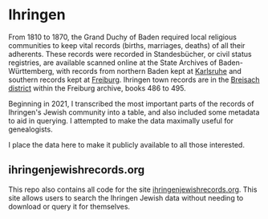 # Ihringen
From 1810 to 1870, the Grand Duchy of Baden required local religious communities to keep vital records (births, marriages, deaths) of all their adherents. These records were recorded in Standesbücher, or civil status registries, are available scanned online at the State Archives of Baden-Württemberg, with records from northern Baden kept at [Karlsruhe](https://www2.landesarchiv-bw.de/ofs21/olf/struktur.php?bestand=12390) and southern records kept at [Freiburg](https://www2.landesarchiv-bw.de/ofs21/olf/struktur.php?bestand=10028). Ihringen town records are in the [Breisach district](https://www2.landesarchiv-bw.de/ofs21/olf/struktur.php?bestand=10028&klassi=&anzeigeKlassi=003) within the Freiburg archive, books 486 to 495. 

Beginning in 2021, I transcribed the most important parts of the records of Ihringen's Jewish community into a table, and also included some metadata to aid in querying. I attempted to make the data maximally useful for genealogists. 

I place the data here to make it publicly available to all those interested.

## ihringenjewishrecords.org
This repo also contains all code for the site [ihringenjewishrecords.org](https://ihringenjewishrecords.org). This site allows users to search the Ihringen Jewish data without needing to download or query it for themselves. 
